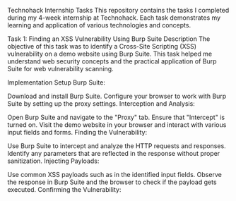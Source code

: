 Technohack Internship Tasks
This repository contains the tasks I completed during my 4-week internship at Technohack. Each task demonstrates my learning and application of various technologies and concepts.


Task 1: Finding an XSS Vulnerability Using Burp Suite
Description
The objective of this task was to identify a Cross-Site Scripting (XSS) vulnerability on a demo website using Burp Suite. This task helped me understand web security concepts and the practical application of Burp Suite for web vulnerability scanning.

Implementation
Setup Burp Suite:

Download and install Burp Suite.
Configure your browser to work with Burp Suite by setting up the proxy settings.
Interception and Analysis:

Open Burp Suite and navigate to the "Proxy" tab. Ensure that "Intercept" is turned on.
Visit the demo website in your browser and interact with various input fields and forms.
Finding the Vulnerability:

Use Burp Suite to intercept and analyze the HTTP requests and responses.
Identify any parameters that are reflected in the response without proper sanitization.
Injecting Payloads:

Use common XSS payloads such as <script>alert('XSS')</script> in the identified input fields.
Observe the response in Burp Suite and the browser to check if the payload gets executed.
Confirming the Vulnerability:


